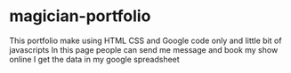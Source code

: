 # magician-portfolio

This portfolio make using HTML CSS and Google code only and little bit of javascripts
In this page people can send me message and book my show online
I get the data in my google spreadsheet
